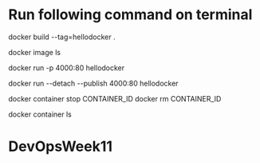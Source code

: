 
# Run following command on terminal

docker build --tag=hellodocker .

docker image ls

docker run -p 4000:80 hellodocker

docker run --detach --publish 4000:80 hellodocker

docker container stop CONTAINER_ID
docker rm CONTAINER_ID

docker container ls

# DevOpsWeek11
